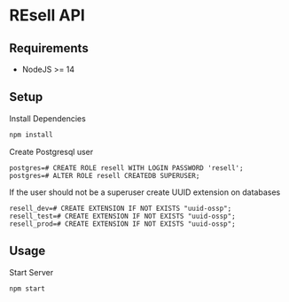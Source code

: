 # REsell API

## Requirements

* NodeJS >= 14

## Setup

Install Dependencies

```sh
npm install
```

Create Postgresql user

```
postgres=# CREATE ROLE resell WITH LOGIN PASSWORD 'resell';
postgres=# ALTER ROLE resell CREATEDB SUPERUSER;
```

If the user should not be a superuser create UUID extension on databases

```
resell_dev=# CREATE EXTENSION IF NOT EXISTS "uuid-ossp";
resell_test=# CREATE EXTENSION IF NOT EXISTS "uuid-ossp";
resell_prod=# CREATE EXTENSION IF NOT EXISTS "uuid-ossp";
```

## Usage

Start Server

```sh
npm start
```
